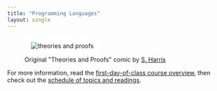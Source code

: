 ```yaml
---
title: "Programming Languages"
layout: single
---
```


<figure>
  <img src="{{ site.url }}{{ site.baseurl }}/assets/images/proofs.png" style="border: 15px solid white;max-width:70%; max-height:70%;" alt="theories and proofs" />
  <figcaption>
  Original "Theories and Proofs" comic by <a href="http://sciencecartoonsplus.com/">S. Harris</a></figcaption>
</figure>

For more information, read the [first-day-of-class course overview](course-overview.html), then check out the [schedule of topics and readings](schedule.html).